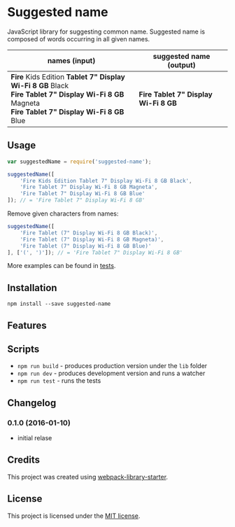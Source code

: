 # Suggested name
JavaScript library for suggesting common name. Suggested name is composed of words occurring in all given names.

names (input)|suggested name (output)
--- | ---
**Fire** Kids Edition **Tablet 7" Display Wi-Fi 8 GB** Black <br/> **Fire Tablet 7" Display Wi-Fi 8 GB** Magneta <br/> **Fire Tablet 7" Display Wi-Fi 8 GB** Blue|**Fire Tablet 7" Display Wi-Fi 8 GB**

## Usage
```javascript
var suggestedName = require('suggested-name');

suggestedName([
    'Fire Kids Edition Tablet 7" Display Wi-Fi 8 GB Black',
    'Fire Tablet 7" Display Wi-Fi 8 GB Magneta',
    'Fire Tablet 7" Display Wi-Fi 8 GB Blue'
]); // = 'Fire Tablet 7" Display Wi-Fi 8 GB'
```
Remove given characters from names:
```javascript
suggestedName([
    'Fire Tablet (7" Display Wi-Fi 8 GB Black)',
    'Fire Tablet (7" Display Wi-Fi 8 GB Magneta)',
    'Fire Tablet (7" Display Wi-Fi 8 GB Blue)'
], ['(', ')']); // = 'Fire Tablet 7" Display Wi-Fi 8 GB'
```

More examples can be found in [tests](http://github.com/platan/suggested-name/blob/master/test/index.spec.js).

## Installation
```
npm install --save suggested-name
```

## Features

## Scripts
* `npm run build` - produces production version under the `lib` folder
* `npm run dev` - produces development version and runs a watcher
* `npm run test` - runs the tests

## Changelog
### 0.1.0 (2016-01-10)
- initial relase

## Credits
This project was created using [webpack-library-starter](http://github.com/krasimir/webpack-library-starter).

## License
This project is licensed under the [MIT license](http://github.com/platan/suggested-name/blob/master/LICENSE).
